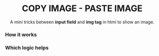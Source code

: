 <h1 align="center">COPY IMAGE - PASTE IMAGE </h1>
<p align="center">A mini tricks between <b>input field</b> and <b>img tag</b> in html to show an image.</p>

### How it works

### Which logic helps


